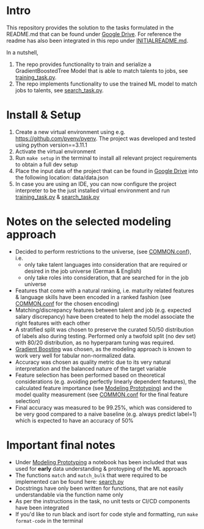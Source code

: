# Intro

This repository provides the solution to the tasks formulated in the README.md that can be found under
[Google Drive](https://drive.google.com/drive/folders/1KZTA_a442UXXen9sr8lbdnnoGX2Qod9p). For reference the readme has also been integrated in this repo under [INITIALREADME.md](INITIALREADME.md).

In a nutshell, 

1. The repo provides functionality to train and serialize a GradientBoostedTree Model that is able to match talents to jobs, see [training_task.py](src/tasks/training_task.py).
2. The repo implements functionality to use the trained ML model to match jobs to talents, see [search_task.py](src/tasks/search_task.py).

# Install & Setup

1. Create a new virtual environment using e.g. https://github.com/pyenv/pyenv. The project was developed and tested using python version==3.11.1
2. Activate the virtual environment
3. Run ```make setup``` in the terminal to install all relevant project requirements to obtain a full dev setup
4. Place the input data of the project that can be found in [Google Drive](https://drive.google.com/drive/folders/1KZTA_a442UXXen9sr8lbdnnoGX2Qod9p) into the following location: data/data.json
5. In case you are using an IDE, you can now configure the project interpreter to be the just installed virtual environment and run [training_task.py](src/tasks/training_task.py) & [search_task.py](src/tasks/search_task.py) 

# Notes on the selected modeling approach

* Decided to perform restrictions to the universe, (see [COMMON.conf](config/COMMON.conf)), i.e. 
  * only take talent languages into consideration that are required or desired in the job universe (German & English)
  * only take roles into consideration, that are searched for in the job universe
* Features that come with a natural ranking, i.e. maturity related features & language skills have been encoded in a ranked fashion (see [COMMON.conf](config/COMMON.conf) for the chosen encoding)
* Matching/discrepancy features between talent and job (e.g. expected salary discrepancy) have been created to help the model associate the right features with each other
* A stratified split was chosen to preserve the curated 50/50 distribution of labels also during testing. Performed only a twofold split (no dev set) with 80/20 distribution, as no hyperparam tuning was required. 
* [Gradient Boosting](https://scikit-learn.org/stable/modules/generated/sklearn.ensemble.GradientBoostingClassifier.html) was chosen, as the modeling approach is known to work very well for tabular non-normalized data.
* Accuracy was chosen as quality metric due to its very natural interpretation and the balanced nature of the target variable 
* Feature selection has been performed based on theoretical considerations (e.g. avoiding perfectly linearly dependent features), the calculated feature importance (see [Modeling Prototyping](notebooks/20240709_Prototyping.ipynb)) and the model quality measurement (see [COMMON.conf](config/COMMON.conf) for the final feature selection)
* Final accuracy was measured to be 99.25%, which was considered to be very good compared to a naive baseline (e.g. always predict label=1) which is expected to have an accuracy of 50%


# Important final notes

* Under [Modeling Prototyping](notebooks/20240709_Prototyping.ipynb) a notebook has been included that was used for **early** data understanding & protoyping of the ML approach
* The functions ```match``` and ```match_bulk``` that were required to be implemented can be found here: [search.py](src/search.py) 
* Docstrings have only been written for functions, that are not easily understandable via the function name only
* As per the instructions in the task, no unit tests or CI/CD components have been integrated
* If you'd like to run black and isort for code style and formatting, run ```make format-code``` in the terminal
